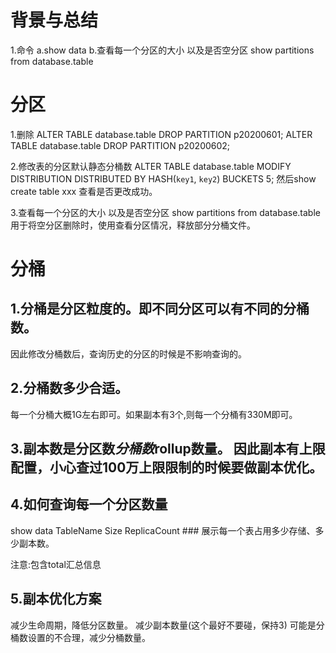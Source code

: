 # 背景与总结
1.命令
a.show data
b.查看每一个分区的大小 以及是否空分区
show partitions from database.table


# 分区
1.删除
ALTER TABLE database.table DROP PARTITION p20200601;
ALTER TABLE database.table DROP PARTITION p20200602;

2.修改表的分区默认静态分桶数
ALTER TABLE database.table MODIFY DISTRIBUTION DISTRIBUTED BY HASH(`key1`, `key2`) BUCKETS 5;
然后show create table xxx 查看是否更改成功。

3.查看每一个分区的大小 以及是否空分区
show partitions from database.table
用于将空分区删除时，使用查看分区情况，释放部分分桶文件。


# 分桶
## 1.分桶是分区粒度的。即不同分区可以有不同的分桶数。
因此修改分桶数后，查询历史的分区的时候是不影响查询的。
## 2.分桶数多少合适。
每一个分桶大概1G左右即可。如果副本有3个,则每一个分桶有330M即可。
## 3.副本数是分区数*分桶数*rollup数量。 因此副本有上限配置，小心查过100万上限限制的时候要做副本优化。
## 4.如何查询每一个分区数量
show data
TableName 	Size 	ReplicaCount  ### 展示每一个表占用多少存储、多少副本数。

注意:包含total汇总信息

## 5.副本优化方案
减少生命周期，降低分区数量。
减少副本数量(这个最好不要碰，保持3)
可能是分桶数设置的不合理，减少分桶数量。

